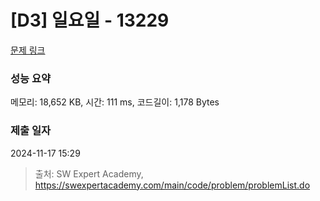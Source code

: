 # [D3] 일요일 - 13229 

[문제 링크](https://swexpertacademy.com/main/code/problem/problemDetail.do?contestProbId=AX0SaDW6L2oDFASs) 

### 성능 요약

메모리: 18,652 KB, 시간: 111 ms, 코드길이: 1,178 Bytes

### 제출 일자

2024-11-17 15:29



> 출처: SW Expert Academy, https://swexpertacademy.com/main/code/problem/problemList.do